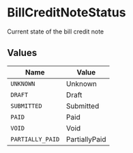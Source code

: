 # BillCreditNoteStatus

Current state of the bill credit note


## Values

| Name             | Value            |
| ---------------- | ---------------- |
| `UNKNOWN`        | Unknown          |
| `DRAFT`          | Draft            |
| `SUBMITTED`      | Submitted        |
| `PAID`           | Paid             |
| `VOID`           | Void             |
| `PARTIALLY_PAID` | PartiallyPaid    |